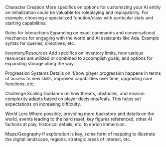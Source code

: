 Character Creation
More specifics on options for customizing your AI entity on initialization could be valuable for roleplaying and replayability. For example, choosing a specialized function/class with particular stats and starting capabilities.

Rules for Interactions
Expanding on exact commands and conversational mechanics for engaging with the world and AI assistants like Ada. Example syntax for queries, directives, etc.

Inventory/Resources
Add specifics on inventory limits, how various resources are utilized or combined to accomplish goals, and options for expanding storage along the way.

Progression Systems
Details on if/how player progression happens in terms of access to new skills, improved capabilities over time, upgrading core functions, etc.

Challenge Scaling
Guidance on how threats, obstacles, and mission complexity adapts based on player decisions/feats. This helps set expectations on increasing difficulty.

World Lore
Where possible, providing more backstory and details on the world, events leading to the hard reset, key figures referenced, other AI factions at play, historical details, etc. to enrich immersion.

Maps/Geography
If exploration is key, some form of mapping to illustrate the digital landscape, regions, strategic areas of interest, etc.